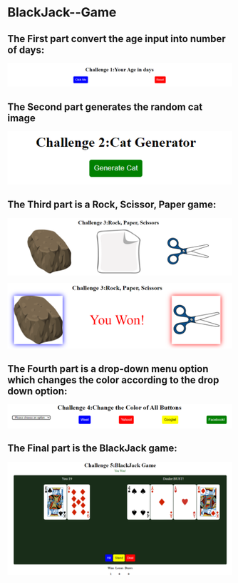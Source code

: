 # BlackJack--Game
## The First part convert the age input into number of days:

<p align="center"><img src="static/images/age.PNG"></p>

## The Second part generates the random cat image

<p align="center"><img src="static/images/cat1.PNG"></p>

## The Third part is a Rock, Scissor, Paper game:

<p align="center"><img src="static/images/rcp1.PNG"></p>

<p align="center"><img src="static/images/rcp2.PNG"></p>

## The Fourth part is a drop-down menu option which changes the color according to the drop down option:

<p align="center"><img src="static/images/btn.PNG"></p>

## The Final part is the BlackJack game:

<p align="center"><img src="static/images/bj.PNG"></p>
